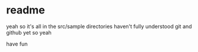 # readme
yeah so it's all in the src/sample directories
haven't fully understood git and github yet so yeah

have fun
